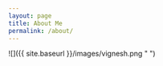 ```yaml
---
layout: page
title: About Me
permalink: /about/
---
```


![]({{ site.baseurl }}/images/vignesh.png " ")
